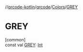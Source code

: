 //[qrcode-kotlin](../../../index.md)/[qrcode](../index.md)/[Colors](index.md)/[GREY](-g-r-e-y.md)

# GREY

[common]\
const val [GREY](-g-r-e-y.md): [Int](https://kotlinlang.org/api/latest/jvm/stdlib/kotlin/-int/index.html)
